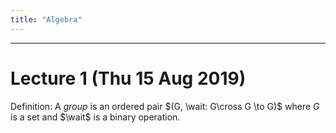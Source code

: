 ```yaml
---
title: "Algebra"
---
```


---

# Lecture 1 (Thu 15 Aug 2019)

Definition: A *group* is an ordered pair $(G, \wait: G\cross G \to G)$ where $G$ is a set and $\wait$ is a binary operation.
